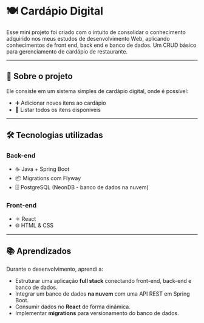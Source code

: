 
# 🍽️ Cardápio Digital
Esse mini projeto foi criado com o intuito de consolidar o conhecimento adquirido nos meus estudos de desenvolvimento Web, aplicando conhecimentos de front end, back end e banco de dados.
Um CRUD básico para gerenciamento de cardápio de restaurante.

---

## 📌 Sobre o projeto

Ele consiste em um sistema simples de cardápio digital, onde é possível:

- ➕ Adicionar novos itens ao cardápio  
- 📖 Listar todos os itens disponíveis  

---

## 🛠 Tecnologias utilizadas

### Back-end
- ☕ Java + Spring Boot
- 📦 Migrations com Flyway  
- 🗄️ PostgreSQL (NeonDB - banco de dados na nuvem)  

### Front-end
- ⚛️ React  
- 🌐 HTML & CSS  

---

## 📚 Aprendizados

Durante o desenvolvimento, aprendi a:  
- Estruturar uma aplicação **full stack** conectando front-end, back-end e banco de dados.  
- Integrar um banco de dados **na nuvem** com uma API REST em Spring Boot.  
- Consumir dados no **React** de forma dinâmica.  
- Implementar **migrations** para versionamento do banco de dados.  

